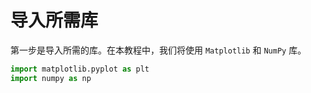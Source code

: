 # 导入所需库

第一步是导入所需的库。在本教程中，我们将使用 `Matplotlib` 和 `NumPy` 库。

```python
import matplotlib.pyplot as plt
import numpy as np
```
